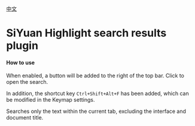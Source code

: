 [中文](https://github.com/TCOTC/siyuan-plugin-hsr-mdzz2048-fork/blob/main/README_zh_CN.md)

# SiYuan Highlight search results plugin

#### How to use

When enabled, a button will be added to the right of the top bar. Click to open the search.

In addition, the shortcut key `Ctrl+Shift+Alt+F` has been added, which can be modified in the Keymap settings.

Searches only the text within the current tab, excluding the interface and document title.